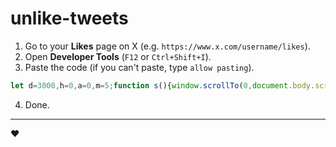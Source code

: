 # unlike-tweets

1. Go to your **Likes** page on X (e.g. `https://www.x.com/username/likes`).
2. Open **Developer Tools** (`F12` or `Ctrl+Shift+I`).
3. Paste the code (if you can't paste, type `allow pasting`).
```javascript
let d=3000,h=0,a=0,m=5;function s(){window.scrollTo(0,document.body.scrollHeight);}function c(){document.querySelectorAll('button[data-testid="unlike"]').forEach(b=>b.click());}function k(){c();s();if(window.scrollY>=h&&a<m){h=document.body.scrollHeight;a++;}else if(a>=m){console.log("done");}}setInterval(k,d);
```
4. Done.

---
❤️
